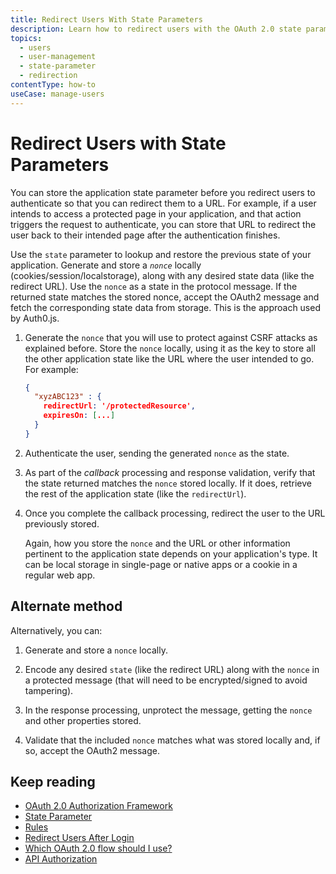 ```yaml
---
title: Redirect Users With State Parameters
description: Learn how to redirect users with the OAuth 2.0 state parameter. 
topics:
  - users
  - user-management
  - state-parameter
  - redirection
contentType: how-to
useCase: manage-users
---
```

# Redirect Users with State Parameters

You can store the application state parameter before you redirect users to authenticate so that you can redirect them to a URL. For example, if a user intends to access a protected page in your application, and that action triggers the request to authenticate, you can store that URL to redirect the user back to their intended page after the authentication finishes.

Use the `state` parameter to lookup and restore the previous state of your application. Generate and store a <dfn data-key="nonce">`nonce`</dfn> locally (cookies/session/localstorage), along with any desired state data (like the redirect URL). Use the `nonce` as a state in the protocol message. If the returned state matches the stored nonce, accept the OAuth2 message and fetch the corresponding state data from storage. This is the approach used by Auth0.js.

1. Generate the `nonce` that you will use to protect against CSRF attacks as explained before. Store the `nonce` locally, using it as the key to store all the other application state like the URL where the user intended to go. For example:

   ```json
   {
     "xyzABC123" : {
       redirectUrl: '/protectedResource',
       expiresOn: [...]
     }
   }
   ```

2. Authenticate the user, sending the generated `nonce` as the state.

3. As part of the <dfn data-key="callback">callback</dfn> processing and response validation, verify that the state returned matches the `nonce` stored locally. If it does, retrieve the rest of the application state (like the `redirectUrl`). 

4. Once you complete the callback processing, redirect the user to the URL previously stored.

   Again, how you store the `nonce` and the URL or other information pertinent to the application state depends on your application's type. It can be local storage in single-page or native apps or a cookie in a regular web app. 

## Alternate method

Alternatively, you can:

1. Generate and store a `nonce` locally. 

2. Encode any desired `state` (like the redirect URL) along with the `nonce` in a protected message (that will need to be encrypted/signed to avoid tampering). 

3. In the response processing, unprotect the message, getting the `nonce` and other properties stored. 

4. Validate that the included `nonce` matches what was stored locally and, if so, accept the OAuth2 message.

## Keep reading

* [OAuth 2.0 Authorization Framework](/protocols/oauth2)
* [State Parameter](/protocols/oauth2/oauth-state)
* [Rules](/rules)
* [Redirect Users After Login](/users/guides/redirect-users-after-login)
* [Which OAuth 2.0 flow should I use?](/api-auth/which-oauth-flow-to-use)
* [API Authorization](/api-auth)

